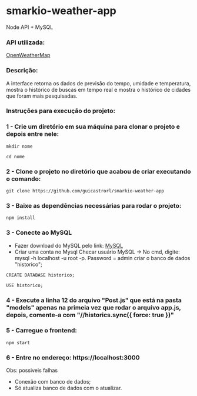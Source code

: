 # smarkio-weather-app

Node API + MySQL

### API utilizada:

[OpenWeatherMap](https://openweathermap.com)

### Descrição:

A interface retorna os dados de previsão do tempo, umidade e temperatura, mostra o histórico de buscas em tempo real e mostra o histórico de cidades que foram mais pesquisadas.

### Instruções para execução do projeto:

### 1 - Crie um diretório em sua máquina para clonar o projeto e depois entre nele:
```
mkdir nome
```
```
cd nome
```

### 2 - Clone o projeto no diretório que acabou de criar executando o comando:
```
git clone https://github.com/guicastrorl/smarkio-weather-app
```

### 3 - Baixe as dependências necessárias para rodar o projeto:
```
npm install
```

### 3 - Conecte ao MySQL
- Fazer download do MySQL pelo link: [MySQL](https://www.mysql.com/downloads/)
- Criar uma conta no Mysql
Checar usuário MySQL -> No cmd, digite: mysql -h localhost -u root -p. Password = admin
criar o banco de dados "historico";
```
CREATE DATABASE historico;
```
```
USE historico;
```

### 4 - Execute a linha 12 do arquivo "Post.js" que está na pasta "models" apenas na primeia vez que rodar o arquivo app.js, depois, comente-a com "//historics.sync({ force: true })"

### 5 - Carregue o frontend:
```
npm start
```

### 6 - Entre no endereço: https://localhost:3000

Obs: possiveis falhas
- Conexão com banco de dados;
- Só atualiza banco de dados com o atualizar.
